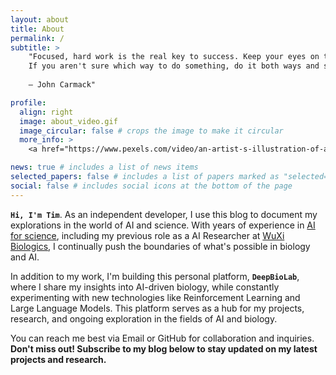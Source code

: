 ```yaml
---
layout: about
title: About
permalink: /
subtitle: >
    "Focused, hard work is the real key to success. Keep your eyes on the goal, and just keep taking the next step towards completing it. 
    If you aren't sure which way to do something, do it both ways and see which works better.
     
    — John Carmack"

profile:
  align: right
  image: about_video.gif
  image_circular: false # crops the image to make it circular
  more_info: >
    <a href="https://www.pexels.com/video/an-artist-s-illustration-of-artificial-intelligence-ai-this-video-explores-how-ai-can-be-used-advance-biology-and-protein-folding-it-was-created-by-twistedpoly-as-part-of-the-visualisi-25935021/">Video by Google DeepMind from Pexels</a>

news: true # includes a list of news items
selected_papers: false # includes a list of papers marked as "selected={true}"
social: false # includes social icons at the bottom of the page
---
```


<strong>`Hi, I'm Tim`</strong>. As an independent developer, I use this blog to document my explorations in the world of AI and science. 
With years of experience in [AI for science](https://ai4sciencecommunity.github.io/), including my previous role as a AI Researcher at [WuXi Biologics](https://www.wuxibiologics.com/), 
I continually push the boundaries of what's possible in biology and AI.

In addition to my work, I'm building this personal platform, <strong>`DeepBioLab`</strong>, where I share my insights into AI-driven biology, 
while constantly experimenting with new technologies like Reinforcement Learning and Large Language Models.
This platform serves as a hub for my projects, research, and ongoing exploration in the fields of AI and biology.

You can reach me best via Email or GitHub for collaboration and inquiries. **Don't miss out! Subscribe to my blog below to stay updated on my latest projects and research.**
